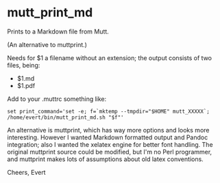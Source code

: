 # mutt_print_md

Prints to a Markdown file from Mutt.

(An alternative to muttprint.)

Needs for $1 a filename without an extension; the output consists of two files, being:

- $1.md
- $1.pdf

Add to your .muttrc something like:

```
set print_command='set -e; f=`mktemp --tmpdir="$HOME" mutt_XXXXX`; /home/evert/bin/mutt_print_md.sh "$f"'
```

An alternative is muttprint, which has way more options and looks more interesting.
However I wanted Markdown formatted output and Pandoc integration;
also I wanted the xelatex engine for better font handling.
The original muttprint source could be modified, but I'm no Perl programmer,
and muttprint makes lots of assumptions about old latex conventions.

Cheers, Evert
